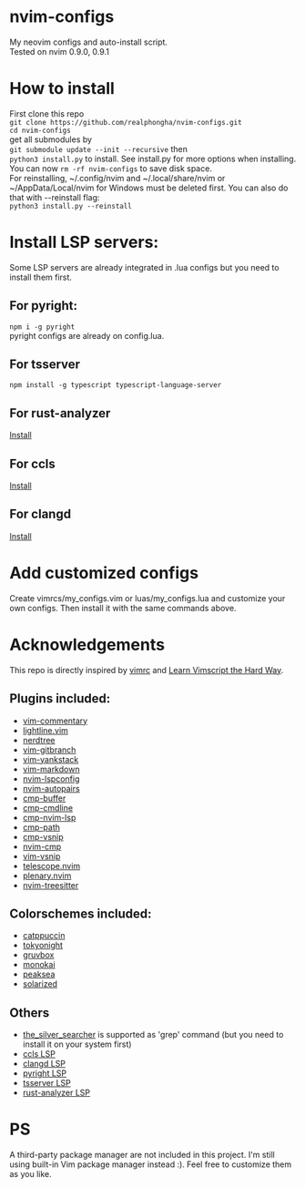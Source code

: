 # nvim-configs
My neovim configs and auto-install script.  
Tested on nvim 0.9.0, 0.9.1

# How to install  
First clone this repo  
`git clone https://github.com/realphongha/nvim-configs.git`  
`cd nvim-configs`  
get all submodules by  
`git submodule update --init --recursive`
then  
`python3 install.py` to install. See install.py for more options when
installing.  
You can now `rm -rf nvim-configs` to save disk space.  
For reinstalling, ~/.config/nvim and ~/.local/share/nvim or ~/AppData/Local/nvim
for Windows must be deleted first. You can also do that with --reinstall flag:  
`python3 install.py --reinstall`

# Install LSP servers:
Some LSP servers are already integrated in .lua configs but you need to install
them first.
## For pyright:
`npm i -g pyright`  
pyright configs are already on config.lua.
## For tsserver
`npm install -g typescript typescript-language-server`
## For rust-analyzer
[Install](https://rust-analyzer.github.io/manual.html#rust-analyzer-language-server-binary)
## For ccls
[Install](https://github.com/MaskRay/ccls/wiki)
## For clangd
[Install](https://clangd.llvm.org/installation.html)
# Add customized configs
Create vimrcs/my_configs.vim or luas/my_configs.lua and customize your own configs.
Then install it with the same commands above.

# Acknowledgements
This repo is directly inspired by [vimrc](https://github.com/amix/vimrc) and 
[Learn Vimscript the Hard Way](https://learnvimscriptthehardway.stevelosh.com/).  
## Plugins included:
* [vim-commentary](https://github.com/tpope/vim-commentary)
* [lightline.vim](https://github.com/itchyny/lightline.vim)
* [nerdtree](https://github.com/preservim/nerdtree)
* [vim-gitbranch](https://github.com/itchyny/vim-gitbranch)
* [vim-yankstack](https://github.com/maxbrunsfeld/vim-yankstack)
* [vim-markdown](https://github.com/preservim/vim-markdown)
* [nvim-lspconfig](https://github.com/neovim/nvim-lspconfig)
* [nvim-autopairs](https://github.com/windwp/nvim-autopairs)
* [cmp-buffer](https://github.com/hrsh7th/cmp-buffer)
* [cmp-cmdline](https://github.com/hrsh7th/cmp-cmdline)
* [cmp-nvim-lsp](https://github.com/hrsh7th/cmp-nvim-lsp)
* [cmp-path](https://github.com/hrsh7th/cmp-path)
* [cmp-vsnip](https://github.com/hrsh7th/cmp-vsnip)
* [nvim-cmp](https://github.com/hrsh7th/nvim-cmp)
* [vim-vsnip](https://github.com/hrsh7th/vim-vsnip)
* [telescope.nvim](https://github.com/nvim-telescope/telescope.nvim)
* [plenary.nvim](https://github.com/nvim-lua/plenary.nvim.git)
* [nvim-treesitter](https://github.com/nvim-treesitter/nvim-treesitter)
## Colorschemes included:
* [catppuccin](https://github.com/catppuccin/nvim)
* [tokyonight](https://github.com/folke/tokyonight.nvim)
* [gruvbox](https://github.com/morhetz/gruvbox)
* [monokai](https://github.com/sickill/vim-monokai)
* [peaksea](https://github.com/vim-scripts/peaksea)
* [solarized](https://github.com/altercation/vim-colors-solarized)
## Others
* [the_silver_searcher](https://github.com/ggreer/the_silver_searcher) is 
supported as 'grep' command (but you need to install it on your system first)
* [ccls LSP](https://github.com/MaskRay/ccls)
* [clangd LSP](https://clangd.llvm.org/)
* [pyright LSP](https://github.com/microsoft/pyright)
* [tsserver LSP](https://github.com/microsoft/TypeScript/wiki/Standalone-Server-(tsserver))
* [rust-analyzer LSP](https://github.com/rust-lang/rust-analyzer)
# PS
A third-party package manager are not included in this project. I'm still using built-in Vim package manager instead :). Feel free to customize them as you like.
